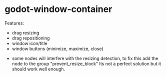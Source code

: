 # godot-window-container
Features:
- drag resizing
- drag repositioning
- window icon/title
- window buttons (minimize, maximize, close)

* some nodes will interfere with the resizing detection, to fix this add the node to the group "prevent_resize_block" 
Its not a perfect solution but it should work well enough. 
